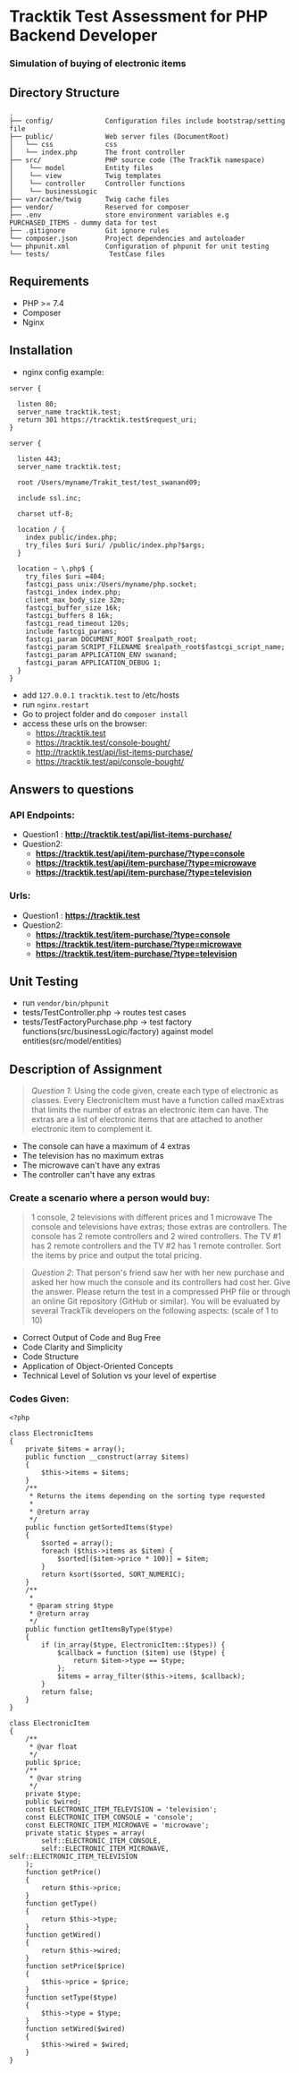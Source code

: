 # Tracktik Test Assessment for PHP Backend Developer
### Simulation of buying of electronic items

## Directory Structure
```
.
├── config/             Configuration files include bootstrap/setting file
├── public/             Web server files (DocumentRoot)
│   └── css             css
│   └── index.php       The front controller
├── src/                PHP source code (The TrackTik namespace)
│    └── model          Entity files
│    └── view           Twig templates
│    └── controller     Controller functions
│    └── businessLogic   
├── var/cache/twig      Twig cache files
├── vendor/             Reserved for composer
├── .env                store environment variables e.g PURCHASED_ITEMS - dummy data for test
├── .gitignore          Git ignore rules
└── composer.json       Project dependencies and autoloader
└── phpunit.xml         Configuration of phpunit for unit testing
└── tests/               TestCase files
```

## Requirements
- PHP >= 7.4 
- Composer
- Nginx

## Installation

- nginx config example:
```
server {
	
  listen 80;
  server_name tracktik.test;
  return 301 https://tracktik.test$request_uri;
}

server {
	
  listen 443;
  server_name tracktik.test;

  root /Users/myname/Trakit_test/test_swanand09;

  include ssl.inc;

  charset utf-8;

  location / {
    index public/index.php;
    try_files $uri $uri/ /public/index.php?$args;
  }

  location ~ \.php$ {
    try_files $uri =404;
    fastcgi_pass unix:/Users/myname/php.socket;
    fastcgi_index index.php;
    client_max_body_size 32m;
    fastcgi_buffer_size 16k;
    fastcgi_buffers 8 16k;
    fastcgi_read_timeout 120s;
    include fastcgi_params;
    fastcgi_param DOCUMENT_ROOT $realpath_root;
    fastcgi_param SCRIPT_FILENAME $realpath_root$fastcgi_script_name;
    fastcgi_param APPLICATION_ENV swanand;
    fastcgi_param APPLICATION_DEBUG 1;
  }
}
```

- add ``` 127.0.0.1	tracktik.test ``` to /etc/hosts
- run `nginx.restart`
- Go to project folder and do `composer install`
- access these urls on the browser:
    - https://tracktik.test
    - https://tracktik.test/console-bought/
    - http://tracktik.test/api/list-items-purchase/
    - https://tracktik.test/api/console-bought/


## Answers to questions
### API Endpoints:
- Question1 : **http://tracktik.test/api/list-items-purchase/**
- Question2: 
  - **https://tracktik.test/api/item-purchase/?type=console**
  - **https://tracktik.test/api/item-purchase/?type=microwave**
  - **https://tracktik.test/api/item-purchase/?type=television**

### Urls:
- Question1 : **https://tracktik.test**
- Question2: 
  - **https://tracktik.test/item-purchase/?type=console**
  - **https://tracktik.test/item-purchase/?type=microwave**
  - **https://tracktik.test/item-purchase/?type=television**
  
## Unit Testing 
- run `vendor/bin/phpunit`  
- tests/TestController.php -> routes test cases
- tests/TestFactoryPurchase.php -> test factory functions(src/businessLogic/factory) against model entities(src/model/entities)



## Description of Assignment
>*Question 1*: Using the code given, create each type of electronic as classes. Every
ElectronicItem must have a function called maxExtras that limits the number of extras an
electronic item can have. The extras are a list of electronic items that are attached to another
electronic item to complement it.
- The console can have a maximum of 4 extras
- The television has no maximum extras
- The microwave can't have any extras
- The controller can't have any extras

### Create a scenario where a person would buy:
>1 console, 2 televisions with different prices and 1 microwave
The console and televisions have extras; those extras are controllers. The console has 2 remote
controllers and 2 wired controllers. The TV #1 has 2 remote controllers and the TV #2 has 1
remote controller.
Sort the items by price and output the total pricing.

>*Question 2*: That person's friend saw her with her new purchase and asked her how much the
console and its controllers had cost her. Give the answer.
Please return the test in a compressed PHP file or through an online Git repository (GitHub or
similar).
You will be evaluated by several TrackTik developers on the following aspects:
(scale of 1 to 10)
- Correct Output of Code and Bug Free
- Code Clarity and Simplicity
- Code Structure
- Application of Object-Oriented Concepts
- Technical Level of Solution vs your level of expertise

### Codes Given:

```
<?php

class ElectronicItems
{
    private $items = array();
    public function __construct(array $items)
    {
        $this->items = $items;
    }
    /**
     * Returns the items depending on the sorting type requested
     *
     * @return array
     */
    public function getSortedItems($type)
    {
        $sorted = array();
        foreach ($this->items as $item) {
            $sorted[($item->price * 100)] = $item;
        }
        return ksort($sorted, SORT_NUMERIC);
    }
    /**
     *
     * @param string $type
     * @return array
     */
    public function getItemsByType($type)
    {
        if (in_array($type, ElectronicItem::$types)) {
            $callback = function ($item) use ($type) {
                return $item->type == $type;
            };
            $items = array_filter($this->items, $callback);
        }
        return false;
    }
}

class ElectronicItem
{
    /**
     * @var float
     */
    public $price;
    /**
     * @var string
     */
    private $type;
    public $wired;
    const ELECTRONIC_ITEM_TELEVISION = 'television';
    const ELECTRONIC_ITEM_CONSOLE = 'console';
    const ELECTRONIC_ITEM_MICROWAVE = 'microwave';
    private static $types = array(
        self::ELECTRONIC_ITEM_CONSOLE,
        self::ELECTRONIC_ITEM_MICROWAVE, self::ELECTRONIC_ITEM_TELEVISION
    );
    function getPrice()
    {
        return $this->price;
    }
    function getType()
    {
        return $this->type;
    }
    function getWired()
    {
        return $this->wired;
    }
    function setPrice($price)
    {
        $this->price = $price;
    }
    function setType($type)
    {
        $this->type = $type;
    }
    function setWired($wired)
    {
        $this->wired = $wired;
    }
}

```